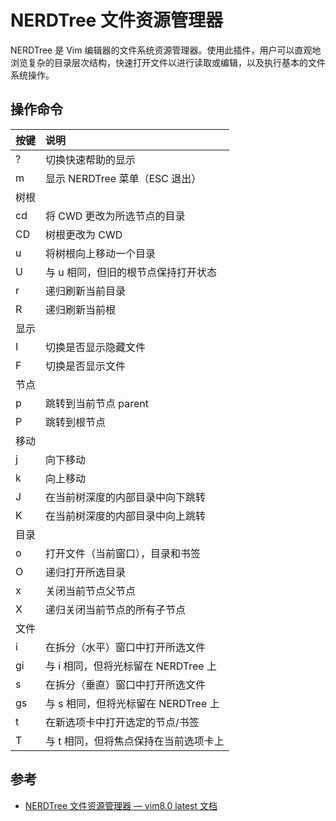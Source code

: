 # NERDTree 文件资源管理器

NERDTree 是 Vim 编辑器的文件系统资源管理器。使用此插件，用户可以直观地浏览复杂的目录层次结构，快速打开文件以进行读取或编辑，以及执行基本的文件系统操作。

## 操作命令

| 按键 | 说明                                  |
| :--- | :------------------------------------ |
| ?    | 切换快速帮助的显示                    |
| m    | 显示 NERDTree 菜单（ESC 退出）        |
| 树根 |                                       |
| cd   | 将 CWD 更改为所选节点的目录           |
| CD   | 树根更改为 CWD                        |
| u    | 将树根向上移动一个目录                |
| U    | 与 u 相同，但旧的根节点保持打开状态   |
| r    | 递归刷新当前目录                      |
| R    | 递归刷新当前根                        |
| 显示 |                                       |
| I    | 切换是否显示隐藏文件                  |
| F    | 切换是否显示文件                      |
| 节点 |                                       |
| p    | 跳转到当前节点 parent                 |
| P    | 跳转到根节点                          |
| 移动 |                                       |
| j    | 向下移动                              |
| k    | 向上移动                              |
| J    | 在当前树深度的内部目录中向下跳转      |
| K    | 在当前树深度的内部目录中向上跳转      |
| 目录 |                                       |
| o    | 打开文件（当前窗口），目录和书签      |
| O    | 递归打开所选目录                      |
| x    | 关闭当前节点父节点                    |
| X    | 递归关闭当前节点的所有子节点          |
| 文件 |                                       |
| i    | 在拆分（水平）窗口中打开所选文件      |
| gi   | 与 i 相同，但将光标留在 NERDTree 上   |
| s    | 在拆分（垂直）窗口中打开所选文件      |
| gs   | 与 s 相同，但将光标留在 NERDTree 上   |
| t    | 在新选项卡中打开选定的节点/书签       |
| T    | 与 t 相同，但将焦点保持在当前选项卡上 |

## 参考

- [NERDTree 文件资源管理器 — vim8.0 latest 文档](https://vim80.readthedocs.io/zh/latest/plugin/nerdtree.html)
